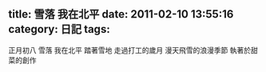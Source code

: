 title: 雪落 我在北平
date: 2011-02-10 13:55:16
category: 日記
tags:
---

正月初八 雪落 我在北平
踏著雪地 走過打工的歲月
漫天飛雪的浪漫季節 執著於甜菜的創作
